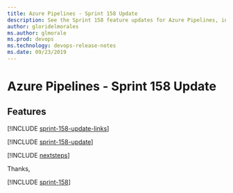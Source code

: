 ```yaml
---
title: Azure Pipelines - Sprint 158 Update
description: See the Sprint 158 feature updates for Azure Pipelines, including next steps.
author: gloridelmorales
ms.author: glmorale
ms.prod: devops
ms.technology: devops-release-notes
ms.date: 09/23/2019
---
```


# Azure Pipelines - Sprint 158 Update

## Features

[!INCLUDE [sprint-158-update-links](../_shared/pipelines/sprint-158-update-links.md)]

[!INCLUDE [sprint-158-update](../_shared/pipelines/sprint-158-update.md)]

[!INCLUDE [nextsteps](../_shared/nextsteps.md)]

Thanks,

[!INCLUDE [sprint-158](../_shared/signer/sprint-158.md)]

